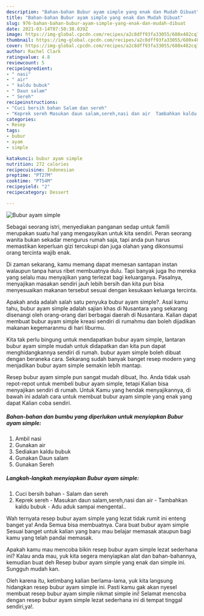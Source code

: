 ```yaml
---
description: "Bahan-bahan Bubur ayam simple yang enak dan Mudah Dibuat"
title: "Bahan-bahan Bubur ayam simple yang enak dan Mudah Dibuat"
slug: 976-bahan-bahan-bubur-ayam-simple-yang-enak-dan-mudah-dibuat
date: 2021-03-14T07:50:38.039Z
image: https://img-global.cpcdn.com/recipes/a2c8dff93fa33055/680x482cq70/bubur-ayam-simple-foto-resep-utama.jpg
thumbnail: https://img-global.cpcdn.com/recipes/a2c8dff93fa33055/680x482cq70/bubur-ayam-simple-foto-resep-utama.jpg
cover: https://img-global.cpcdn.com/recipes/a2c8dff93fa33055/680x482cq70/bubur-ayam-simple-foto-resep-utama.jpg
author: Rachel Clark
ratingvalue: 4.8
reviewcount: 5
recipeingredient:
- " nasi"
- " air"
- " kaldu bubuk"
- " Daun salam"
- " Sereh"
recipeinstructions:
- "Cuci bersih bahan Salam dan sereh"
- "Keprek sereh Masukan daun salam,sereh,nasi dan air  Tambahkan kaldu bubuk Adu aduk sampai mengental.."
categories:
- Resep
tags:
- bubur
- ayam
- simple

katakunci: bubur ayam simple 
nutrition: 272 calories
recipecuisine: Indonesian
preptime: "PT27M"
cooktime: "PT54M"
recipeyield: "2"
recipecategory: Dessert

---
```



![Bubur ayam simple](https://img-global.cpcdn.com/recipes/a2c8dff93fa33055/680x482cq70/bubur-ayam-simple-foto-resep-utama.jpg)

Sebagai seorang istri, menyediakan panganan sedap untuk famili merupakan suatu hal yang mengasyikan untuk kita sendiri. Peran seorang  wanita bukan sekadar mengurus rumah saja, tapi anda pun harus memastikan keperluan gizi tercukupi dan juga olahan yang dikonsumsi orang tercinta wajib enak.

Di zaman  sekarang, kamu memang dapat memesan santapan instan walaupun tanpa harus ribet membuatnya dulu. Tapi banyak juga lho mereka yang selalu mau menyajikan yang terlezat bagi keluarganya. Pasalnya, menyajikan masakan sendiri jauh lebih bersih dan kita pun bisa menyesuaikan makanan tersebut sesuai dengan kesukaan keluarga tercinta. 



Apakah anda adalah salah satu penyuka bubur ayam simple?. Asal kamu tahu, bubur ayam simple adalah sajian khas di Nusantara yang sekarang disenangi oleh orang-orang dari berbagai daerah di Nusantara. Kalian dapat membuat bubur ayam simple kreasi sendiri di rumahmu dan boleh dijadikan makanan kegemaranmu di hari liburmu.

Kita tak perlu bingung untuk mendapatkan bubur ayam simple, lantaran bubur ayam simple mudah untuk didapatkan dan kita pun dapat menghidangkannya sendiri di rumah. bubur ayam simple boleh dibuat dengan beraneka cara. Sekarang sudah banyak banget resep modern yang menjadikan bubur ayam simple semakin lebih mantap.

Resep bubur ayam simple pun sangat mudah dibuat, lho. Anda tidak usah repot-repot untuk membeli bubur ayam simple, tetapi Kalian bisa menyajikan sendiri di rumah. Untuk Kamu yang hendak menyajikannya, di bawah ini adalah cara untuk membuat bubur ayam simple yang enak yang dapat Kalian coba sendiri.

<!--inarticleads1-->

##### Bahan-bahan dan bumbu yang diperlukan untuk menyiapkan Bubur ayam simple:

1. Ambil  nasi
1. Gunakan  air
1. Sediakan  kaldu bubuk
1. Gunakan  Daun salam
1. Gunakan  Sereh




<!--inarticleads2-->

##### Langkah-langkah menyiapkan Bubur ayam simple:

1. Cuci bersih bahan - Salam dan sereh
1. Keprek sereh - Masukan daun salam,sereh,nasi dan air  - Tambahkan kaldu bubuk - Adu aduk sampai mengental..




Wah ternyata resep bubur ayam simple yang lezat tidak rumit ini enteng banget ya! Anda Semua bisa membuatnya. Cara buat bubur ayam simple Sesuai banget untuk kalian yang baru mau belajar memasak ataupun bagi kamu yang telah pandai memasak.

Apakah kamu mau mencoba bikin resep bubur ayam simple lezat sederhana ini? Kalau anda mau, yuk kita segera menyiapkan alat dan bahan-bahannya, kemudian buat deh Resep bubur ayam simple yang enak dan simple ini. Sungguh mudah kan. 

Oleh karena itu, ketimbang kalian berlama-lama, yuk kita langsung hidangkan resep bubur ayam simple ini. Pasti kamu gak akan nyesel membuat resep bubur ayam simple nikmat simple ini! Selamat mencoba dengan resep bubur ayam simple lezat sederhana ini di tempat tinggal sendiri,ya!.

